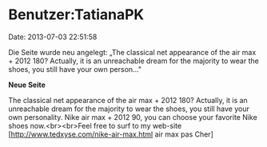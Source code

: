 Benutzer:TatianaPK
==================

Date: 2013-07-03 22:51:58

Die Seite wurde neu angelegt: „The classical net appearance of the air
max + 2012 180? Actually, it is an unreachable dream for the majority to
wear the shoes, you still have your own person..."

**Neue Seite**

<div>

The classical net appearance of the air max + 2012 180? Actually, it is
an unreachable dream for the majority to wear the shoes, you still have
your own personality. Nike air max + 2012 90, you can choose your
favorite Nike shoes now.\<br\>\<br\>Feel free to surf to my web-site
\[http://www.tedxyse.com/nike-air-max.html air max pas Cher\]

</div>
